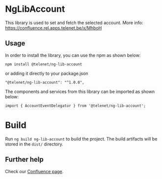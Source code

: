 # NgLibAccount

This library is used to set and fetch the selected account. More info: https://confluence.rel.apps.telenet.be/x/MhboH

## Usage

In order to install the library, you can use the npm as shown below:

`npm install @telenet/ng-lib-account`

or adding it directly to your package.json

`"@telenet/ng-lib-account": "^1.0.0",`

The components and services from this library can be imported as shown below:

`import { AccountEventDelegator } from '@telenet/ng-lib-account';`

# Build

Run `ng build ng-lib-account` to build the project. The build artifacts will be stored in the `dist/` directory.

## Further help

Check our [Confluence page](https://confluence.rel.apps.telenet.be/x/siJfEw).
